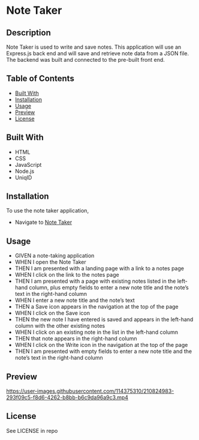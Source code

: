 # Note Taker

## Description

Note Taker is used to write and save notes. This application will use an Express.js back end and will save and retrieve note data from a JSON file. The backend was built and connected to the pre-built front end.

## Table of Contents

- [Built With](#built-with)
- [Installation](#installation)
- [Usage](#usage)
- [Preview](#preview)
- [License](#license)

## Built With

- HTML
- CSS
- JavaScript
- Node.js
- UniqID

## Installation

To use the note taker application,
- Navigate to [Note Taker](https://agile-sea-28087.herokuapp.com/)

## Usage

- GIVEN a note-taking application
- WHEN I open the Note Taker
- THEN I am presented with a landing page with a link to a notes page
- WHEN I click on the link to the notes page
- THEN I am presented with a page with existing notes listed in the left-hand column, plus empty fields to enter a new note title and the note’s text in the right-hand column
- WHEN I enter a new note title and the note’s text
- THEN a Save icon appears in the navigation at the top of the page
- WHEN I click on the Save icon
- THEN the new note I have entered is saved and appears in the left-hand column with the other existing notes
- WHEN I click on an existing note in the list in the left-hand column
- THEN that note appears in the right-hand column
- WHEN I click on the Write icon in the navigation at the top of the page
- THEN I am presented with empty fields to enter a new note title and the note’s text in the right-hand column

## Preview

https://user-images.githubusercontent.com/114375310/210824983-293f09c5-f8d6-4262-b8bb-b6c9da96a9c3.mp4

## License

See LICENSE in repo
